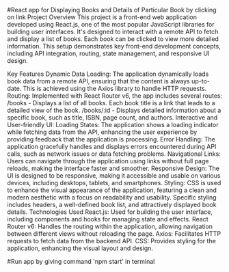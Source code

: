 #React app for Displaying Books and Details of Particular Book by clicking on link
Project Overview
This project is a front-end web application developed using React.js, one of the most popular JavaScript libraries for building user interfaces. It's designed to interact with a remote API to fetch and display a list of books. Each book can be clicked to view more detailed information. This setup demonstrates key front-end development concepts, including API integration, routing, state management, and responsive UI design.

Key Features
Dynamic Data Loading: The application dynamically loads book data from a remote API, ensuring that the content is always up-to-date. This is achieved using the Axios library to handle HTTP requests.
Routing: Implemented with React Router v6, the app includes several routes:
/books - Displays a list of all books. Each book title is a link that leads to a detailed view of the book.
/books/:id - Displays detailed information about a specific book, such as title, ISBN, page count, and authors.
Interactive and User-friendly UI:
Loading States: The application shows a loading indicator while fetching data from the API, enhancing the user experience by providing feedback that the application is processing.
Error Handling: The application gracefully handles and displays errors encountered during API calls, such as network issues or data fetching problems.
Navigational Links: Users can navigate through the application using links without full page reloads, making the interface faster and smoother.
Responsive Design: The UI is designed to be responsive, making it accessible and usable on various devices, including desktops, tablets, and smartphones.
Styling: CSS is used to enhance the visual appearance of the application, featuring a clean and modern aesthetic with a focus on readability and usability. Specific styling includes headers, a well-defined book list, and attractively displayed book details.
Technologies Used
React.js: Used for building the user interface, including components and hooks for managing state and effects.
React Router v6: Handles the routing within the application, allowing navigation between different views without reloading the page.
Axios: Facilitates HTTP requests to fetch data from the backend API.
CSS: Provides styling for the application, enhancing the visual layout and design.

#Run app by giving command 'npm start' in terminal
